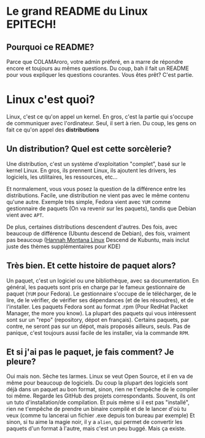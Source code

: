 # Le grand README du Linux EPITECH!

## Pourquoi ce README?

Parce que COLAMAroro, votre admin préferé, en a marre de répondre encore et toujours au mêmes questions. Du coup, bah il fait un README pour vous expliquer les questions courantes.
Vous êtes prêt? C'est partie.

# Linux c'est quoi?

Linux, c'est ce qu'on appel un kernel. En gros, c'est la partie qui s'occupe de communiquer avec l'ordinateur. Seul, il sert à rien. Du coup, les gens on fait ce qu'on appel des **distributions**

## Un distribution? Quel est cette sorcèlerie?

Une distribution, c'est un système d'exploitation "complet", basé sur le kernel Linux. En gros, ils prennent Linux, ils ajoutent les drivers, les logiciels, les utilitaires, les ressources, etc...

Et normalement, vous vous posez la question de la différence entre les distributions. Facile, une distribution ne vient pas avec le même contenu qu'une autre.
Exemple très simple, Fedora vient avec `YUM` comme gestionnaire de paquets (On va revenir sur les paquets), tandis que Debian vient avec `APT`.

De plus, certaines distributions descendent d'autres. Des fois, avec beaucoup de différence (Ubuntu descend de Debian), des fois, vraiment pas beaucoup ([Hannah Montana Linux](http://hannahmontana.sourceforge.net) Descend de Kubuntu, mais inclut juste des thèmes supplémentaires pour KDE)

## Très bien. Et cette histoire de paquet alors?

Un paquet, c'est un logiciel ou une bibliothèque, avec sa documentation. En général, les paquets sont pris en charge par le fameux gestionnaire de paquet (`YUM` pour Fedora).
Le gestionnaire s'occupe de le télécharger, de le lire, de le vérifier, de vérifier ses dépendances (et de les résoudres), et de l'installer.
Les paquets Fedora sont au format .rpm (Pour RedHat Packet Manager, the more you know). La plupart des paquets qui vous intéressent sont sur un "repo" (repository, dépot en français).
Certains paquets, par contre, ne seront pas sur un dépot, mais proposés ailleurs, seuls. Pas de panique, c'est toujours aussi facile de les installer, via la commande `RPM`.

## Et si j'ai pas le paquet, je fais comment? Je pleure?

Oui mais non. Sèche tes larmes. Linux se veut Open Source, et il en va de même pour beaucoup de logiciels. Du coup la plupart des logiciels sont déjà dans un paquet au bon format, sinon, rien ne t'empêche de le compiler toi même.
Regarde les GitHub des projets correspondants. Souvent, ils ont un tuto d'installation/de compilation. Et puis même si il est pas "installé", rien ne t'empêche de prendre un binaire compilé et de le lancer d'où tu veux (comme tu lancerai un fichier .exe depuis ton bureau par exemple)
Et sinon, si tu aime la magie noir, il y a `alien`, qui permet de convertir les paquets d'un format à l'autre, mais c'est un peu buggé. Mais ça existe.
